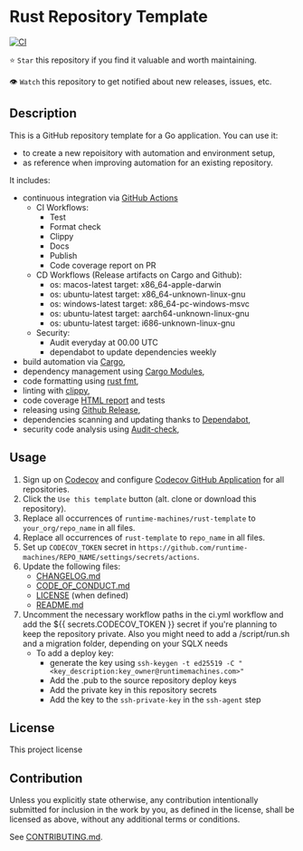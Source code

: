 # Rust Repository Template

[![CI](https://github.com/runtime-machines/rust-template/workflows/CI/badge.svg)](https://github.com/runtime-machines/rust-template/actions)

⭐ `Star` this repository if you find it valuable and worth maintaining.

👁 `Watch` this repository to get notified about new releases, issues, etc.

## Description

This is a GitHub repository template for a Go application.
You can use it:

- to create a new repoisitory with automation and environment setup,
- as reference when improving automation for an existing repository.

It includes:

- continuous integration via [GitHub Actions](https://github.com/features/actions)
  - CI Workflows:
    - Test
    - Format check
    - Clippy
    - Docs
    - Publish
    - Code coverage report on PR
  - CD Workflows (Release artifacts on Cargo and Github):
    - os: macos-latest
      target: x86_64-apple-darwin
    - os: ubuntu-latest
      target: x86_64-unknown-linux-gnu
    - os: windows-latest
      target: x86_64-pc-windows-msvc
    - os: ubuntu-latest
      target: aarch64-unknown-linux-gnu
    - os: ubuntu-latest
      target: i686-unknown-linux-gnu
  - Security:
    - Audit everyday at 00.00 UTC
    - dependabot to update dependencies weekly
- build automation via [Cargo](https://doc.rust-lang.org/cargo/commands/cargo-build.html),
- dependency management using [Cargo Modules](https://doc.rust-lang.org/book/ch07-00-managing-growing-projects-with-packages-crates-and-modules.html),
- code formatting using [rust fmt](https://rust-lang.github.io/rustfmt/),
- linting with [clippy](https://github.com/rust-lang/rust-clippy),
- code coverage [HTML report](https://docs.codecov.com/docs) and tests
- releasing using [Github Release](https://docs.github.com/en/repositories/releasing-projects-on-github/managing-releases-in-a-repository),
- dependencies scanning and updating thanks to [Dependabot](https://dependabot.com),
- security code analysis using [Audit-check](https://github.com/actions-rs/audit-check),

## Usage

1. Sign up on [Codecov](https://codecov.io/) and configure
   [Codecov GitHub Application](https://github.com/apps/codecov) for all repositories.
1. Click the `Use this template` button (alt. clone or download this repository).
1. Replace all occurrences of `runtime-machines/rust-template` to `your_org/repo_name` in all files.
1. Replace all occurrences of `rust-template` to `repo_name` in all files.
1. Set up `CODECOV_TOKEN` secret in `https://github.com/runtime-machines/REPO_NAME/settings/secrets/actions`.
1. Update the following files:
   - [CHANGELOG.md](CHANGELOG.md)
   - [CODE_OF_CONDUCT.md](CODE_OF_CONDUCT.md)
   - [LICENSE](LICENSE) (when defined)
   - [README.md](README.md)
1. Uncomment the necessary workflow paths in the ci.yml workflow and add the ${{ secrets.CODECOV_TOKEN }} secret if you're planning to keep the repository private. Also you might need to add a /script/run.sh and a migration folder, depending on your SQLX needs
   - To add a deploy key:
     - generate the key using `ssh-keygen -t ed25519 -C "<key_description:key_owner@runtimemachines.com>"`
     - Add the .pub to the source repository deploy keys
     - Add the private key in this repository secrets
     - Add the key to the `ssh-private-key` in the `ssh-agent` step 

## License

This project license

## Contribution

Unless you explicitly state otherwise, any contribution intentionally submitted
for inclusion in the work by you, as defined in the license, shall be
licensed as above, without any additional terms or conditions.

See [CONTRIBUTING.md](CONTRIBUTING.md).
